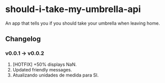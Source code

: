 # should-i-take-my-umbrella-api
An app that tells you if you should take your umbrella when leaving home.

## Changelog

### v0.0.1 -> v0.0.2
1. [HOTFIX] +50% displays NaN.
2. Updated friendly messages.
3. Atualizando unidades de medida para SI.